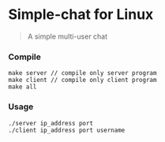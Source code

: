 # Simple-chat for Linux
> A simple multi-user chat
### Compile
```
make server // compile only server program
make client // compile only client program
make all    
```
### Usage
```
./server ip_address port
./client ip_address port username
```
